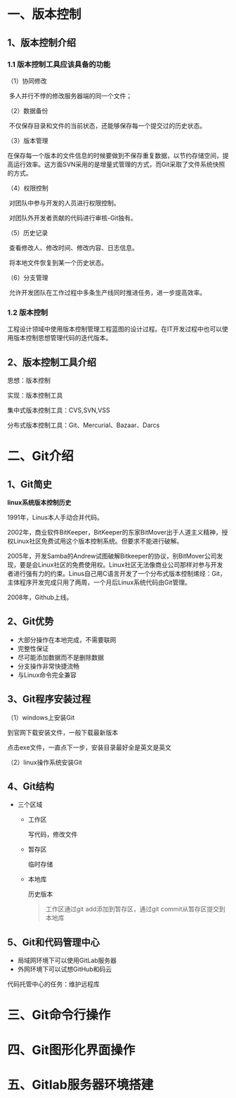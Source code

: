 # 一、版本控制



## 1、版本控制介绍

### 1.1 版本控制工具应该具备的功能

（1）协同修改

​	多人并行不悖的修改服务器端的同一个文件；

（2）数据备份

​	不仅保存目录和文件的当前状态，还能够保存每一个提交过的历史状态。

（3）版本管理

​	在保存每一个版本的文件信息的时候要做到不保存重复数据，以节约存储空间，提高运行效率。这方面SVN采用的是增量式管理的方式，而Git采取了文件系统快照的方式。

（4）权限控制

​	对团队中参与开发的人员进行权限控制。

​	对团队外开发者贡献的代码进行审核-Git独有。

（5）历史记录

​	查看修改人、修改时间、修改内容、日志信息。

​	将本地文件恢复到某一个历史状态。

（6）分支管理

​	允许开发团队在工作过程中多条生产线同时推进任务，进一步提高效率。





### 1.2 版本控制

​	工程设计领域中使用版本控制管理工程蓝图的设计过程。在IT开发过程中也可以使用版本控制思想管理代码的迭代版本。



## 2、版本控制工具介绍

思想：版本控制

实现：版本控制工具



集中式版本控制工具：CVS,SVN,VSS

分布式版本控制工具：Git、Mercurial、Bazaar、Darcs



# 二、Git介绍



## 1、Git简史

**linux系统版本控制历史**

1991年，Linus本人手动合并代码。

2002年，商业软件BitKeeper，BitKeeper的东家BitMover出于人道主义精神，授权Linux社区免费试用这个版本控制系统。但要求不能进行破解。

2005年，开发Samba的Andrew试图破解Bitkeeper的协议，别BitMover公司发现，要是会Linux社区的免费使用权。Linux社区无法像商业公司那样对参与开发者进行强有力的约束。Linus自己用C语言开发了一个分布式版本控制烯烃：Git，主体程序开发完成只用了两周，一个月后Linux系统代码由Git管理。

2008年，Github上线。



## 2、Git优势

* 大部分操作在本地完成，不需要联网
*  完整性保证
* 尽可能添加数据而不是删除数据
* 分支操作非常快捷流畅
* 与Linux命令完全兼容



## 3、Git程序安装过程

（1）windows上安装Git

到官网下载安装文件，一般下载最新版本

点击exe文件，一直点下一步，安装目录最好全是英文是英文



（2）linux操作系统安装Git



## 4、Git结构

* 三个区域

  * 工作区

    写代码，修改文件

  * 暂存区

    临时存储

  * 本地库

    历史版本

    > 工作区通过git add添加到暂存区，通过git commit从暂存区提交到本地库

    

## 5、Git和代码管理中心

* 局域网环境下可以使用GitLab服务器
* 外网环境下可以试想GitHub和码云

代码托管中心的任务：维护远程库





# 三、Git命令行操作













# 四、Git图形化界面操作











# 五、Gitlab服务器环境搭建





